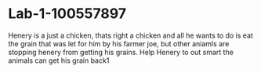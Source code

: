 # Lab-1-100557897

Henery is a just a chicken, thats right a chicken and all he wants to do is eat the grain that was let for him by his farmer joe, but other aniamls are stopping henery from getting his grains. Help Henery to out smart the animals can get his grain back1
